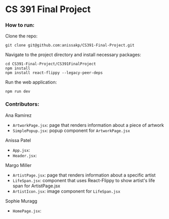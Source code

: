 # CS 391 Final Project

### How to run:
Clone the repo:
```
git clone git@github.com:anissakp/CS391-Final-Project.git
```
Navigate to the project directory and install necessary packages:
```
cd CS391-Final-Project/CS391FinalProject
npm install
npm install react-flippy --legacy-peer-deps
```
Run the web application:
```
npm run dev
```
### Contributors:
Ana Ramirez

- ```ArtworkPage.jsx```: page that renders information about a piece of artwork
- ```SimplePopup.jsx```: popup component for ```ArtworkPage.jsx```

Anissa Patel

- ```App.jsx```: 
- ```Header.jsx```:

Margo Miller

- ```ArtistPage.jsx```: page that renders information about a specific artist
- ```LifeSpan.jsx```: component that uses React-Flippy to show artist's life span for ArtistPage.jsx
- ```ArtistIcon.jsx```: image component for ```LifeSpan.jsx```

Sophie Muragg

- ```HomePage.jsx```: 
